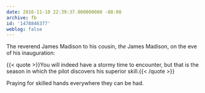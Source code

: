```yaml
---
date: 2016-11-10 22:39:37.000000000 -08:00
archive: fb
id: '1478846377'
weblog: false
---
```


The reverend James Madison to his cousin, *the* James Madison, on the eve of his inauguration: 

{{< quote >}}You will indeed have a stormy time to encounter, but that is the season in which the pilot discovers his superior skill.{{< /quote >}}


Praying for skilled hands everywhere they can be had.
